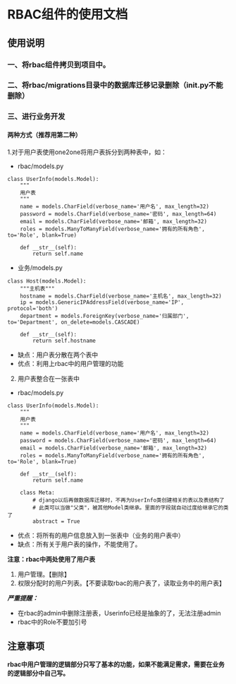# RBAC组件的使用文档

## 使用说明

### 一、将rbac组件拷贝到项目中。

### 二、将rbac/migrations目录中的数据库迁移记录删除（__init__.py不能删除）

### 三、进行业务开发
#### 两种方式（推荐用第二种）
1.对于用户表使用one2one将用户表拆分到两种表中，如：
* rbac/models.py
```
class UserInfo(models.Model):
    """
    用户表
    """
    name = models.CharField(verbose_name='用户名', max_length=32)
    password = models.CharField(verbose_name='密码', max_length=64)
    email = models.CharField(verbose_name='邮箱', max_length=32)
    roles = models.ManyToManyField(verbose_name='拥有的所有角色', to='Role', blank=True)

    def __str__(self):
        return self.name
```
* 业务/models.py
```
class Host(models.Model):
    """主机表"""
    hostname = models.CharField(verbose_name='主机名', max_length=32)
    ip = models.GenericIPAddressField(verbose_name='IP', protocol='both')
    department = models.ForeignKey(verbose_name='归属部门', to='Department', on_delete=models.CASCADE)

    def __str__(self):
        return self.hostname
```
* 缺点：用户表分散在两个表中
* 优点：利用上rbac中的用户管理的功能

2. 用户表整合在一张表中
* rbac/models.py
```
class UserInfo(models.Model):
    """
    用户表
    """
    name = models.CharField(verbose_name='用户名', max_length=32)
    password = models.CharField(verbose_name='密码', max_length=64)
    email = models.CharField(verbose_name='邮箱', max_length=32)
    roles = models.ManyToManyField(verbose_name='拥有的所有角色', to='Role', blank=True)

    def __str__(self):
        return self.name

    class Meta:
        # django以后再做数据库迁移时，不再为UserInfo类创建相关的表以及表结构了
        # 此类可以当做"父类"，被其他Model类继承。里面的字段就自动过度给继承它的类了
        abstract = True

```
* 优点：将所有的用户信息放入到一张表中（业务的用户表中）
* 缺点：所有关于用户表的操作，不能使用了。

**注意：rbac中两处使用了用户表**
1. 用户管理。【删除】
2. 权限分配时的用户列表。【不要读取rbac的用户表了，读取业务中的用户表】

***严重提醒：***
* 在rbac的admin中删除注册表，Userinfo已经是抽象的了，无法注册admin
* rbac中的Role不要加引号

## 注意事项

**rbac中用户管理的逻辑部分只写了基本的功能，如果不能满足需求，需要在业务的逻辑部分中自己写。**
